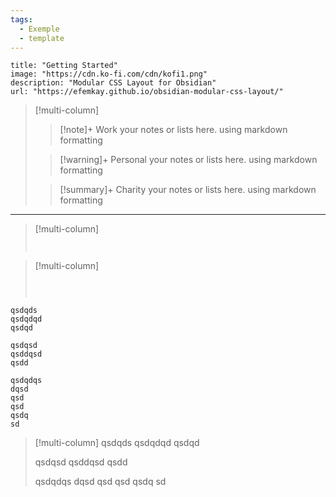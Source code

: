 ```yaml
---
tags:
  - Exemple
  - template
---
```


```embed
title: "Getting Started"
image: "https://cdn.ko-fi.com/cdn/kofi1.png"
description: "Modular CSS Layout for Obsidian"
url: "https://efemkay.github.io/obsidian-modular-css-layout/"
```


> [!multi-column]
>
>> [!note]+ Work
>> your notes or lists here. using markdown formatting
>
>> [!warning]+ Personal
>> your notes or lists here. using markdown formatting
>
>> [!summary]+ Charity
>> your notes or lists here. using markdown formatting

---

> [!multi-column]
> ```ad-note
> ```
> ```ad-warning
> ```


> [!multi-column]
> ```ad-note
> ```
> ```ad-warning
> ```
> ```ad-summary
> ```


```multi-column
qsdqds
qsdqdqd
qsdqd

qsdqsd
qsddqsd
qsdd

qsdqdqs
dqsd
qsd
qsd
qsdq
sd
```

> [!multi-column]
> qsdqds
> qsdqdqd
> qsdqd
> 
> qsdqsd
> qsddqsd
> qsdd
> 
> qsdqdqs
> dqsd
> qsd
> qsd
> qsdq
> sd


